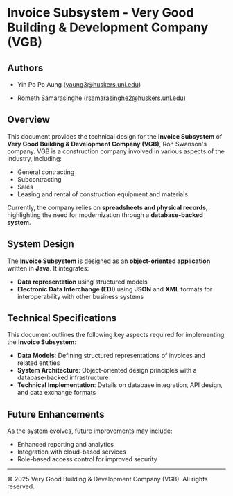 
# Invoice Subsystem - Very Good Building & Development Company (VGB)

## Authors
 - Yin Po Po Aung (yaung3@huskers.unl.edu)

 - Rometh Samarasinghe (rsamarasinghe2@huskers.unl.edu)

## Overview
This document provides the technical design for the **Invoice Subsystem** of **Very Good Building & Development Company (VGB)**, Ron Swanson's company. VGB is a construction company involved in various aspects of the industry, including:  
- General contracting  
- Subcontracting  
- Sales  
- Leasing and rental of construction equipment and materials  

Currently, the company relies on **spreadsheets and physical records**, highlighting the need for modernization through a **database-backed system**.

## System Design
The **Invoice Subsystem** is designed as an **object-oriented application** written in **Java**. It integrates:  
- **Data representation** using structured models  
- **Electronic Data Interchange (EDI)** using **JSON** and **XML** formats for interoperability with other business systems  

## Technical Specifications
This document outlines the following key aspects required for implementing the **Invoice Subsystem**:
- **Data Models**: Defining structured representations of invoices and related entities  
- **System Architecture**: Object-oriented design principles with a database-backed infrastructure  
- **Technical Implementation**: Details on database integration, API design, and data exchange formats  

## Future Enhancements
As the system evolves, future improvements may include:
- Enhanced reporting and analytics  
- Integration with cloud-based services  
- Role-based access control for improved security  

---

© 2025 Very Good Building & Development Company (VGB). All rights reserved.
